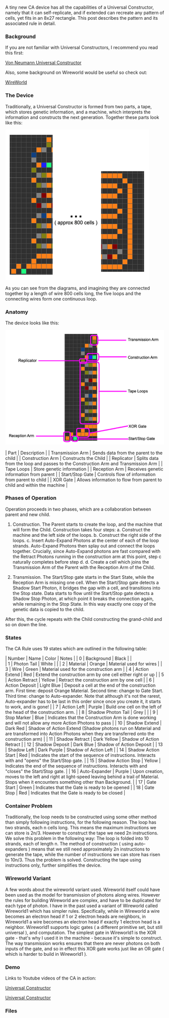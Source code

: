 A tiny new CA device has all the capabilities of a Universal Constructor, namely that it can self-replicate, and if extended can recreate any pattern of cells, yet fits in an 8x27 rectangle. This post describes the pattern and its associated rule in detail.

### Background
If you are not familiar with Universal Constructors, I recommend you read this first: 

[Von Neumann Universal Constructor]( https://en.wikipedia.org/wiki/Von_Neumann_universal_constructor)

Also, some background on Wireworld would be useful so check out: 

[WireWorld](https://en.wikipedia.org/wiki/Wireworld)

### The Device

Traditionally, a Universal Constructor is formed from two parts, a tape, which stores genetic information, and a machine, which interprets the information and constructs the next generation. Together these parts look like this:

![The Device](/assets/images/2023-10-14/image2.png "The Device")

As you can see from the diagrams, and imagining they are connected together by a length of wire 800 cells long, the five loops and the connecting wires form one continuous loop.

### Anatomy 
The device looks like this:

![Anatomy](/assets/images/2023-10-14/image1.png "Anatomy")

| Part | Description | 
| Transmission Arm | Sends data from the parent to the child |
| Construction Arm | Constructs the Child |
| Replicator | Splits data from the loop and passes to the Construction Arm and Transmission Arm |
| Tape Loops | Store genetic information |
| Reception Arm | Receives genetic information from parent |
| Start/Stop Gate | Controls flow of information from parent to child |
| XOR Gate | Allows information to flow from parent to child and within the machine | 

### Phases of Operation

Operation proceeds in two phases, which are a collaboration between parent and new child.

1. Construction. The Parent starts to create the loop, and the machine that will form the Child. Construction takes four steps: 
a. Construct the machine and the left side of the loops. 
b. Construct the right side of the loops. 
c. Insert Auto-Expand Photons at the center of each of the loop strands. Auto-Expand Photons then splay out and connect the loops together. Crucially, since Auto-Expand photons are fast compared with the Retract Photons running in the construction arm at this point, step c naturally completes before step d.
d. Create a cell which joins the Transmission Arm of the Parent with the Reception Arm of the Child.

2. Transmission. The Start/Stop gate starts in the Start State, while the Reception Arm is missing one cell. When the Start/Stop gate detects a Shadow Start Photon, it bridges the gap with a cell, and transitions into the Stop state. Data starts to flow until the Start/Stop gate detects a Shadow Stop Photon, at which point it breaks the connection again, while remaining in the Stop State. In this way exactly one copy of the genetic data is copied to the child.

After this, the cycle repeats with the Child constructing the grand-child and so on down the line.

### States

The CA Rule uses 19 states which are outlined in the following table:

| Number | Name | Color | Notes |
| 0 | Background | Black |  |  
| 1 | Photon Tail | White | | 
| 2 | Material | Orange | Material used for wires |
| 3 | Wire | Green | Material used for the construction arm |
| 4 | Action Extend | Red | Extend the construction arm by one cell either right or up |
| 5 | Action Retract | Yellow | Retract the construction arm by one cell | 
| 6 | Action Deposit | Light Blue | Deposit a cell at the end of the construction arm. First time: deposit Orange Material. Second time: change to Gate Start. Third time: change to Auto-expander. Note that although it's not the rarest, Auto-expander has to be last in this order since once you create it, it starts to work, and is gone! |
| 7 | Action Left | Purple | Build one cell on the left of the head of the construction arm. |
| 8 | Shadow Photon Tail | Grey | |
| 9 | Stop Marker | Blue | Indicates that the Construction Arm is done working and will not allow any more Action Photons to pass |
| 10 | Shadow Extend | Dark Red | Shadow of Action Extend (Shadow photons run on Material and are transformed into Action Photons when they are transferred onto the construction arm) |
| 11 | Shadow Retract | Dark Yellow | Shadow of Action Retract |
| 12 | Shadow Deposit | Dark Blue | Shadow of Action Deposit |
| 13 | Shadow Left | Dark Purple | Shadow of Action Left |
| 14 | Shadow Action Start | Red | Indicates the start of the sequence of instructions. Interacts with and "opens" the Start/Stop gate. |
| 15 | Shadow Action Stop | Yellow | Indicates the end of the sequence of instructions. Interacts with and "closes" the Start/Stop gate. |
| 16 | Auto-Expander | Purple | Upon creation, moves to the left and right at light-speed leaving behind a trail of Material. Stops when it encounters something other than Background. |
| 17 | Gate Start | Green | Indicates that the Gate is ready to be opened | 
| 18 | Gate Stop | Red | Indicates that the Gate is ready to be closed | 


### Container Problem
Traditionally, the loop needs to be constructed using some other method than simply following instructions, for the following reason. The loop has two strands, each n cells long. This means the maximum instructions we can store is 2n/3. However to construct the tape we need 2n instructions. We solve this problem in the following way: The loop is folded into 10 strands, each of length n. The method of construction ( using auto-expanders ) means that we still need approximately 2n instructions to generate the tape, while the number of instructions we can store has risen to 10n/3. Thus the problem is solved. Constructing the tape using instructions only, further simplifies the device.


### Wireworld Variant
A few words about the wireworld variant used. Wireworld itself could have been used as the model for transmission of photons along wires. However the rules for building Wireworld are complex, and have to be duplicated for each type of photon. I have in the past used a variant of Wireworld called Wireworld1 which has simpler rules. Specifically, while in Wireworld a wire becomes an electron head if 1 or 2 electron heads are neighbors, in Wireworld1 a wire becomes an electron head if exactly 1 electron head is a neighbor. Wireworld1 supports logic gates ( a different primitive set, but still universal ), and computation. The simplest gate in Wireworld1 is the XOR gate - that's why I used it in the machine - because it's simple to construct. The way transmission works ensures that there are never photons on both inputs of the gate, and so in effect this XOR gate works just like an OR gate ( which is harder to build in Wireworld1 ).


### Demo

Links to Youtube videos of the CA in action: 

[Universal Constructor](https://youtu.be/aqr4zLZb9sA)

[Universal Constructor](https://youtu.be/MkuEnis1gik)


### Files


















